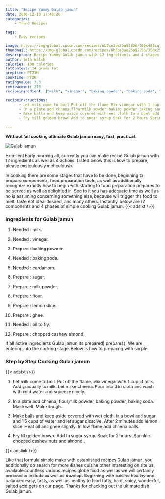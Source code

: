 ```yaml
---
title: "Recipe Yummy Gulab jamun"
date: 2020-12-10 17:48:26
categories:
    - Trend Recipes
    
tags:
    - Easy recipes

image: https://img-global.cpcdn.com/recipes/6b5ce3ae26a92856/680x482cq70/gulab-jamun-recipe-main-photo.jpg
thumbnail: https://img-global.cpcdn.com/recipes/6b5ce3ae26a92856/350x250cq70/gulab-jamun-recipe-main-photo.jpg
description: Recipe Yummy Gulab jamun with 12 ingredients and 4 stages of easy cooking.
author: Seth Walsh
calories: 100 calories
fatContent: 14 grams fat
preptime: PT21M
cooktime: PT2H
ratingvalue: 3.3
reviewcount: 273
recipeingredient: ["milk", "vinegar", "baking powder", "baking soda", "cardamom", "sugar", "milk powder", "flour", "lemon slice", "ghee", "oil to fry", "chopped cashew almond"]

recipeinstructions: 
      - Let milk come to boil Put off the flame Mix vinegar with 1 cup of milk Add gradually to milk Let make cheena Pour into thin cloth and wash with cold water and squeeze nicely 
      - In a plate add chhena flourmilk powder baking powder baking soda Mash well Make dough 
      - Make balls and keep aside covered with wet cloth In a bowl add sugar and 15 cups of water and let sugar dissolve After 2 minutes add lemon slice Heat oil and ghee slightly In low flame add chhena balls 
      - Fry till golden brown Add to sugar syrup Soak for 2 hours Sprinkle chopped cashew nuts and almond

---
```




**Without fail cooking ultimate Gulab jamun easy, fast, practical**. 


![Gulab jamun](https://img-global.cpcdn.com/recipes/6b5ce3ae26a92856/680x482cq70/gulab-jamun-recipe-main-photo.jpg "Gulab jamun")




Excellent Early morning all, currently you can make recipe Gulab jamun with 12 ingredients as well as 4 actions. Listed below this is how to prepare, please meticulously meticulously.

In cooking there are some stages that have to be done, beginning to prepare components, food preparation tools, as well as additionally recognize exactly how to begin with starting to food preparation prepares to be served as well as delighted in. See to it you has adequate time as well as no is assuming concerning something else, because will trigger the food to melt, taste not ideal desired, and many others. Instantly, below are 12 components and 4 phases of simple cooking Gulab jamun.
{{< adstxt />}}

### Ingredients for Gulab jamun


1. Needed  : milk.

1. Needed  : vinegar.

1. Prepare  : baking powder.

1. Needed  : baking soda.

1. Needed  : cardamom.

1. Prepare  : sugar.

1. Prepare  : milk powder.

1. Prepare  : flour.

1. Prepare  : lemon slice.

1. Prepare  : ghee.

1. Needed  : oil to fry.

1. Prepare  : chopped cashew almond.



If all active ingredients Gulab jamun its prepared| prepares}, We are entering into the cooking stage. Below is how to preparing with simple.

### Step by Step Cooking Gulab jamun

{{< adstxt />}}


1. Let milk come to boil. Put off the flame. Mix vinegar with 1 cup of milk. Add gradually to milk. Let make cheena. Pour into thin cloth and wash with cold water and squeeze nicely..



1. In a plate add chhena, flour,milk powder, baking powder, baking soda. Mash well. Make dough..



1. Make balls and keep aside covered with wet cloth. In a bowl add sugar and 1.5 cups of water and let sugar dissolve. After 2 minutes add lemon slice. Heat oil and ghee slightly. In low flame add chhena balls..



1. Fry till golden brown. Add to sugar syrup. Soak for 2 hours. Sprinkle chopped cashew nuts and almond..





{{< adslink />}}

Like that formula simple make with established recipes Gulab jamun, you additionally do search for more dishes cuisine other interesting on site us, available countless various recipes globe food as well as we will certainly proceed to include as well as develop. Beginning with cuisine healthy and balanced easy, tasty, as well as healthy to food fatty, hard, spicy, wonderful, salted acid gets on our page. Thanks for checking out the ultimate dish Gulab jamun.
